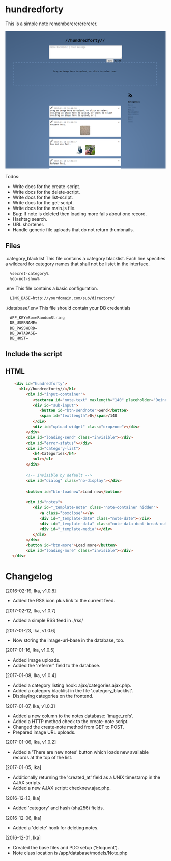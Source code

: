 # hundredforty

This is a simple note remembererererererer.


![Shoutbox Screenshot](Screenshot_2017-02-19_21-13-56.png)


Todos:
 * Write docs for the create-script.
 * Write docs for the delete-script.
 * Write docs for the list-script.
 * Write docs for the get-script.
 * Write docs for the main.js file.
 * Bug: If note is deleted then loading more fails about one record.
 * Hashtag search.
 * URL shortener.
 * Handle generic file uploads that do not return thumbnails.

Files
-----
 .category_blacklist
 This file contains a category blacklist. Each line specifies a
 wildcard for category names that shall not be listet in the interface.
 ```text
   %secret-category%
   %do-not-show%
 ```

 .env
 This file contains a basic configuration.
 ```text
   LINK_BASE=http://yourdomain.com/sub/directory/
 ```

 ./database/.env
 This file should contain your DB credentials
```text
  APP_KEY=SomeRandomString
  DB_USERNAME=
  DB_PASSWORD=
  DB_DATABASE=
  DB_HOST=
```

Include the script
------------------


HTML
----
```html
    <div id="hundredforty">
      <h1>//hundredforty//</h1>
         <div id="input-container">
            <textarea id="note-text" maxlength="140" placeholder="Deine Nachricht | Your message"></textarea><br/>
            <div id="sub-input">
               <button id="btn-sendnote">Send</button>
               <span id="textlength">0</span>/140
            </div>
            <div id="upload-widget" class="dropzone"></div>
         </div>
         <div id="loading-send" class="invisible"></div>
         <div id="error-status"></div>
         <div id="category-list">
            <h4>Categories</h4>
            <ul></ul>
         </div>
      
         <!-- Invisible by default -->
         <div id="dialog" class="no-display"></div>

         <button id="btn-loadnew">Load new</button>
      
         <div id="notes">
            <div id="_template-note" class="note-container hidden">
               <a class="boxclose"></a>
               <div id="_template-date" class="note-date"></div>
               <div id="_template-data" class="note-data dont-break-out"></div>
               <div id="_template-media"></div>
            </div>
         </div>
         <button id="btn-more">Load more</button>
         <div id="loading-more" class="invisible"></div>
   </div>
```

Changelog
=========
[2016-02-19, Ika, v1.0.8]
 * Added the RSS icon plus link to the current feed.

[2017-02-12, Ika, v1.0.7]
 * Added a simple RSS feed in ./rss/

[2017-01-23, Ika, v1.0.6]
 * Now storing the image-url-base in the database, too.

[2017-01-16, Ika, v1.0.5]
 * Added image uploads.
 * Added the 'referrer' field to the database.

[2017-01-08, Ika, v1.0.4]
 * Added a category listing hook: ajax/categories.ajax.php.
 * Added a category blacklist in the file '.category_blacklist'.
 * Displaying categories on the frontend.

[2017-01-07, Ika, v1.0.3]
 * Added a new column to the notes database: 'image_refs'.
 * Added a HTTP method check to the create-note script.
 * Changed the create-note method from GET to POST.
 * Prepared image URL uploads.

[2017-01-06, Ika, v1.0.2]
 * Added a 'There are new notes' button which loads new
   available records at the top of the list.

[2017-01-05, Ika]
 * Additionally returning the 'created_at' field as a UNIX timestamp in the
   AJAX scripts.
 * Added a new AJAX script: checknew.ajax.php.

[2016-12-13, Ika]
 * Added 'category' and hash (sha256) fields.

[2016-12-06, Ika]
 * Added a 'delete' hook for deleting notes.

[2016-12-01, Ika]
 * Created the base files and PDO setup ('Eloquent').
 * Note class location is /app/database/models/Note.php